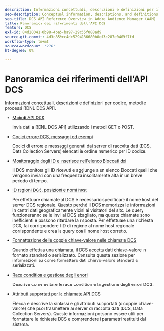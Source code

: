 ```yaml
---
description: Informazioni concettuali, descrizioni e definizioni per il codice, i metodi e i processi dell’API DCS.
seo-description: Conceptual information, descriptions, and definitions for DCS API code, methods, and processes in Adobe Audience Manager (AAM).
seo-title: DCS API Reference Overview in Adobe Audience Manager (AAM)
title: Panoramica dei riferimenti dell’API DCS
feature: DCS
exl-id: 84d20041-0b98-4ba5-ba97-29c35f088ad9
source-git-commit: 4d3c859cc4dc5294286680b0e63c287e0409f7fd
workflow-type: tm+mt
source-wordcount: '276'
ht-degree: 0%

---
```


# Panoramica dei riferimenti dell’API DCS

Informazioni concettuali, descrizioni e definizioni per codice, metodi e processi [!DNL DCS API].

* [Metodi API DCS](/help/using/api/dcs-intro/dcs-api-reference/dcs-api-methods.md)

  Invia dati a [!DNL DCS API] utilizzando i metodi GET o POST.

* [Codici errore DCS, messaggi ed esempi](/help/using/api/dcs-intro/dcs-api-reference/dcs-error-codes.md)

  Codici di errore e messaggi generati dai server di raccolta dati (DCS, Data Collection Servers) elencati in ordine numerico per ID codice.

* [Monitoraggio degli ID e Inserisce nell&#39;elenco Bloccati dei](/help/using/api/dcs-intro/dcs-api-reference/id-monitoring-denylisting.md)

  Il DCS monitora gli ID ricevuti e aggiunge a un elenco Bloccati quelli che vengono inviati con una frequenza insolitamente alta in un breve periodo di tempo.

* [ID regioni DCS, posizioni e nomi host](/help/using/api/dcs-intro/dcs-api-reference/dcs-regions.md)

  Per effettuare chiamate al DCS è necessario specificare il nome host del server DCS regionale. Questo perché il DCS memorizza le informazioni in centri dati geograficamente vicini ai visitatori del sito. Le query funzioneranno se le invii al DCS sbagliato, ma queste chiamate sono inefficienti e possono ritardare la risposta. Per effettuare una richiesta DCS, fai corrispondere l’ID di regione al nome host regionale corrispondente e crea la query con il nome host corretto.

* [Formattazione delle coppie chiave-valore nelle chiamate DCS](/help/using/api/dcs-intro/dcs-api-reference/dcs-key-format.md)

  Quando effettua una chiamata, il DCS accetta dati chiave-valore in formato standard o serializzato. Consulta questa sezione per informazioni su come formattare dati chiave-valore standard e serializzati.

* [Race condition e gestione degli errori](/help/using/api/dcs-intro/dcs-api-reference/dcs-race-conditions.md)

  Descrive come evitare le race condition e la gestione degli errori DCS.

* [Attributi supportati per le chiamate API DCS](/help/using/api/dcs-intro/dcs-api-reference/dcs-keys.md)

  Elenca e descrive la sintassi e gli attributi supportati (o coppie chiave-valore) che puoi trasmettere ai server di raccolta dati (DCS, Data Collection Servers). Queste informazioni possono essere utili per formattare le richieste DCS e comprendere i parametri restituiti dal sistema.
